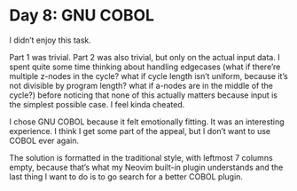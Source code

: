 # Day 8: GNU COBOL

I didn’t enjoy this task.

Part 1 was trivial. Part 2 was also trivial, but only on the actual input data.
I spent quite some time thinking about handling edgecases (what if there’re multiple z-nodes in the cycle?
what if cycle length isn’t uniform, because it’s not divisible by program length? what if a-nodes are in the
middle of the cycle?) before noticing that none of this actually matters because input is the simplest possible case.
I feel kinda cheated.

I chose GNU COBOL because it felt emotionally fitting.
It was an interesting experience. I think I get some part of the appeal, but I don’t want to use COBOL ever again.

The solution is formatted in the traditional style, with leftmost 7 columns empty, because that’s what
my Neovim built-in plugin understands and the last thing I want to do is to go search for a better COBOL plugin.
